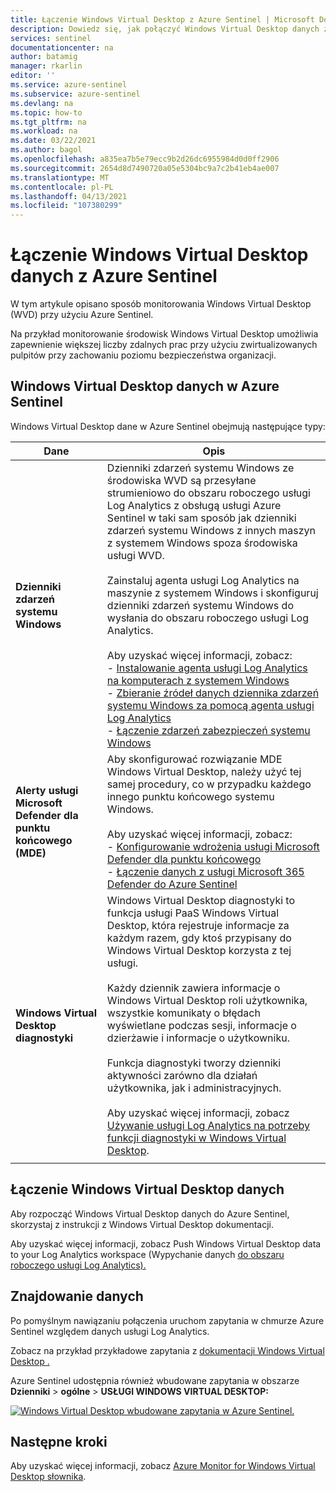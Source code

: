 ```yaml
---
title: Łączenie Windows Virtual Desktop z Azure Sentinel | Microsoft Docs
description: Dowiedz się, jak połączyć Windows Virtual Desktop danych z Azure Sentinel.
services: sentinel
documentationcenter: na
author: batamig
manager: rkarlin
editor: ''
ms.service: azure-sentinel
ms.subservice: azure-sentinel
ms.devlang: na
ms.topic: how-to
ms.tgt_pltfrm: na
ms.workload: na
ms.date: 03/22/2021
ms.author: bagol
ms.openlocfilehash: a835ea7b5e79ecc9b2d26dc6955984d0d0ff2906
ms.sourcegitcommit: 2654d8d7490720a05e5304bc9a7c2b41eb4ae007
ms.translationtype: MT
ms.contentlocale: pl-PL
ms.lasthandoff: 04/13/2021
ms.locfileid: "107380299"
---
```

# <a name="connect-windows-virtual-desktop-data-to-azure-sentinel"></a>Łączenie Windows Virtual Desktop danych z Azure Sentinel

W tym artykule opisano sposób monitorowania Windows Virtual Desktop (WVD) przy użyciu Azure Sentinel.

Na przykład monitorowanie środowisk Windows Virtual Desktop umożliwia zapewnienie większej liczby zdalnych prac przy użyciu zwirtualizowanych pulpitów przy zachowaniu poziomu bezpieczeństwa organizacji.

## <a name="windows-virtual-desktop-data-in-azure-sentinel"></a>Windows Virtual Desktop danych w Azure Sentinel

Windows Virtual Desktop dane w Azure Sentinel obejmują następujące typy:


|Dane  |Opis  |
|---------|---------|
|**Dzienniki zdarzeń systemu Windows**     |  Dzienniki zdarzeń systemu Windows ze środowiska WVD są przesyłane strumieniowo do obszaru roboczego usługi Log Analytics z obsługą usługi Azure Sentinel w taki sam sposób jak dzienniki zdarzeń systemu Windows z innych maszyn z systemem Windows spoza środowiska usługi WVD. <br><br>Zainstaluj agenta usługi Log Analytics na maszynie z systemem Windows i skonfiguruj dzienniki zdarzeń systemu Windows do wysłania do obszaru roboczego usługi Log Analytics.<br><br>Aby uzyskać więcej informacji, zobacz:<br>- [Instalowanie agenta usługi Log Analytics na komputerach z systemem Windows](/azure/azure-monitor/agents/agent-windows)<br>- [Zbieranie źródeł danych dziennika zdarzeń systemu Windows za pomocą agenta usługi Log Analytics](/azure/azure-monitor/agents/data-sources-windows-events)<br>- [Łączenie zdarzeń zabezpieczeń systemu Windows](connect-windows-security-events.md)       |
|**Alerty usługi Microsoft Defender dla punktu końcowego (MDE)**     |  Aby skonfigurować rozwiązanie MDE Windows Virtual Desktop, należy użyć tej samej procedury, co w przypadku każdego innego punktu końcowego systemu Windows. <br><br>Aby uzyskać więcej informacji, zobacz: <br>- [Konfigurowanie wdrożenia usługi Microsoft Defender dla punktu końcowego](/windows/security/threat-protection/microsoft-defender-atp/production-deployment)<br>- [Łączenie danych z usługi Microsoft 365 Defender do Azure Sentinel](connect-microsoft-365-defender.md)       |
|**Windows Virtual Desktop diagnostyki**     | Windows Virtual Desktop diagnostyki to funkcja usługi PaaS Windows Virtual Desktop, która rejestruje informacje za każdym razem, gdy ktoś przypisany do Windows Virtual Desktop korzysta z tej usługi. <br><br>Każdy dziennik zawiera informacje o Windows Virtual Desktop roli użytkownika, wszystkie komunikaty o błędach wyświetlane podczas sesji, informacje o dzierżawie i informacje o użytkowniku. <br><br>Funkcja diagnostyki tworzy dzienniki aktywności zarówno dla działań użytkownika, jak i administracyjnych. <br><br>Aby uzyskać więcej informacji, zobacz [Używanie usługi Log Analytics na potrzeby funkcji diagnostyki w Windows Virtual Desktop](/azure/virtual-desktop/virtual-desktop-fall-2019/diagnostics-log-analytics-2019).        |
|     |         |

## <a name="connect-windows-virtual-desktop-data"></a>Łączenie Windows Virtual Desktop danych

Aby rozpocząć Windows Virtual Desktop danych do Azure Sentinel, skorzystaj z instrukcji z Windows Virtual Desktop dokumentacji.

Aby uzyskać więcej informacji, zobacz Push Windows Virtual Desktop data to your Log Analytics workspace (Wypychanie danych [do obszaru roboczego usługi Log Analytics).](/azure/virtual-desktop/diagnostics-log-analytics)

## <a name="find-your-data"></a>Znajdowanie danych

Po pomyślnym nawiązaniu połączenia uruchom zapytania w chmurze Azure Sentinel względem danych usługi Log Analytics.

Zobacz na przykład przykładowe zapytania z [dokumentacji Windows Virtual Desktop .](/azure/virtual-desktop/diagnostics-log-analytics)


Azure Sentinel udostępnia również wbudowane zapytania w obszarze **Dzienniki**  >  **ogólne**  >  **USŁUGI WINDOWS VIRTUAL DESKTOP:**

[![Windows Virtual Desktop wbudowane zapytania w Azure Sentinel. ](media/connect-windows-virtual-desktop/windows-virtual-desktop-queries.png)](media/connect-windows-virtual-desktop/windows-virtual-desktop-queries.png#lightbox)

## <a name="next-steps"></a>Następne kroki


Aby uzyskać więcej informacji, zobacz [Azure Monitor for Windows Virtual Desktop słownika](/azure/virtual-desktop/azure-monitor-glossary).
